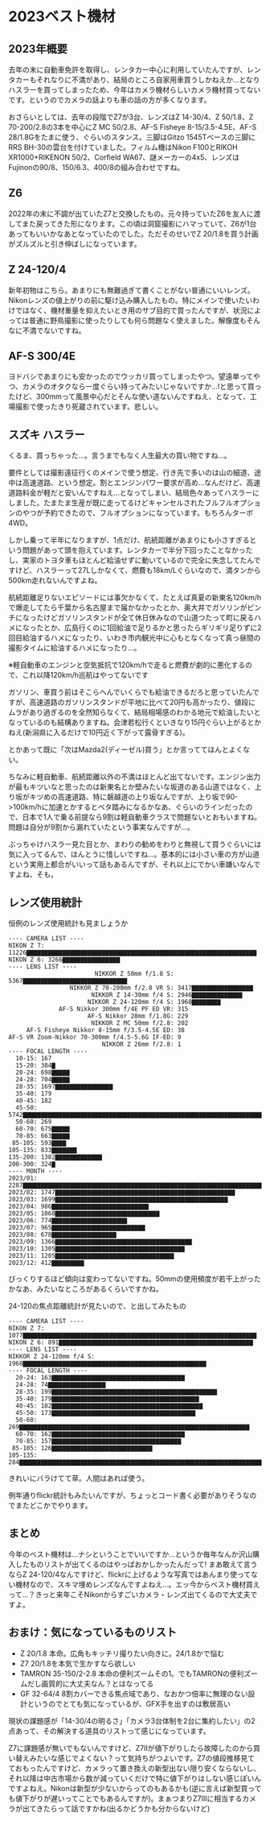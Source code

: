# 2023ベスト機材
## 2023年概要
去年の末に自動車免許を取得し、レンタカー中心に利用していたんですが、レンタカーもそれなりに不満があり、結局のところ自家用車買うしかねえか…となりハスラーを買ってしまったため、今年はカメラ機材らしいカメラ機材買ってないです。というのでカメラの話よりも車の話の方が多くなります。

おさらいとしては、去年の段階でZ7が3台、レンズはZ 14-30/4、Z 50/1.8、Z 70-200/2.8の3本を中心にZ MC 50/2.8、AF-S Fisheye 8-15/3.5-4.5E、AF-S 28/1.8Gをたまに使う、ぐらいのスタンス。三脚はGitzo 1545Tベースの三脚にRRS BH-30の雲台を付けていました。フィルム機はNikon F100とRIKOH XR1000+RIKENON 50/2、Corfield WA67、謎メーカーの4x5、レンズはFujinonの90/8、150/6.3、400/8の組み合わせですね。

## Z6
2022年の末に不調が出ていたZ7と交換したもの。元々持っていたZ6を友人に渡してまた戻ってきた形になります。この頃は洞窟撮影にハマっていて、Z6が1台あってもいいかなあとなっていたのでした。ただそのせいでZ 20/1.8を買う計画がズルズルと引き伸ばしになっています。

## Z 24-120/4
新年初物はこちら。あまりにも無難過ぎて書くことがない普通にいいレンズ。Nikonレンズの値上がりの前に駆け込み購入したもの。特にメインで使いたいわけではなく、機材重量を抑えたいとき用のサブ目的で買ったんですが、状況によっては普通に野鳥撮影に使ったりしても何ら問題なく使えました。解像度もそんなに不満でないですね。

## AF-S 300/4E
ヨドバシであまりにも安かったのでウッカリ買ってしまったやつ。望遠単ってやつ、カメラのオタクなら一度ぐらい持ってみたいじゃないですか…!と思って買ったけど、300mmって風景中心だとそんな使い道ないんですねえ、となって、工場撮影で使ったきり死蔵されています。悲しい。

## スズキ ハスラー
くるま、買っちゃった…。言うまでもなく人生最大の買い物ですね…。

要件としては撮影遠征行くのメインで使う想定、行き先で多いのは山の細道、途中は高速道路、という想定。割とエンジンパワー要求が高め…なんだけど、高速道路料金が軽だと安いんですねえ…となってしまい、結局色々あってハスラーにしました。たまたま生産が既に走ってるけどキャンセルされたフルフルオプションのやつが予約できたので、フルオプションになっています。もちろんターボ4WD。

しかし乗って半年になりますが、1点だけ、航続距離があまりにも小さすぎるという問題があって頭を抱えています。レンタカーで半分下回ったことなかったし、実家のトヨタ車もほとんど給油せずに動いているので完全に失念してたんですけど、ハスラーって27Lしかなくて、燃費も18km/Lぐらいなので、満タンから500km走れないんですよね。

航続距離足りないエピソードには事欠かなくて、たとえば真夏の新東名120km/hで爆走してたら千葉から名古屋まで届かなかったとか、奥大井でガソリンがピンチになったけどガソリンスタンドが全て休日休みなので山道つたって町に戻るハメになったとか、広島行くのに1回給油で足りるかと思ったらギリギリ足りずに2回目給油するハメになったり、いわき市内観光中に心もとなくなって真っ昼間の撮影タイムに給油するハメになったり…。

※軽自動車のエンジンと空気抵抗で120km/hで走ると燃費が劇的に悪化するので、これ以降120km/h巡航はやってないです

ガソリン、車買う前はそこらへんでいくらでも給油できるだろと思っていたんですが、高速道路のガソリンスタンドが平地に比べて20円も高かったり、値段にムラがあり過ぎるのを全然知らなくて、結局相場感のわかる地元で給油したいとなっているのも結構ありますね。会津若松行くといきなり15円ぐらい上がるとかねえ(新潟県に入るだけで10円近く下がって露骨すぎる)。

とかあって既に「次はMazda2(ディーゼル)買う」とか言っててほんとよくない。

ちなみに軽自動車、航続距離以外の不満はほとんど出てないです。エンジン出力が最もキツいなと思ったのは新東名とか壁みたいな坂道のある山道ではなく、上り坂がキツめの高速道路、特に磐越道の上り坂なんですが、上り坂で90->100km/hに加速とかするとベタ踏みになるかなあ、ぐらいのラインだったので、日本で1人で乗る前提なら9割は軽自動車クラスで問題ないとおもいますね。問題は自分が9割から漏れていたという事実なんですが…。

ぶっちゃけハスラー見た目とか、まわりの勧めをわりと無視して買うぐらいには気に入ってるんで、ほんとうに惜しいですね…。基本的には小さい車の方が山道という実用上都合がいいって話もあるんですが、それ以上にでかい車嫌いなんですよね、そも。

## レンズ使用統計
恒例のレンズ使用統計も見ましょうか

```
---- CAMERA LIST ----
NIKON Z 7: 11226▇▇▇▇▇▇▇▇▇▇▇▇▇▇▇▇▇▇▇▇▇▇▇▇▇▇▇▇▇▇▇▇▇▇▇▇▇▇▇▇▇▇▇▇▇▇▇▇▇▇▇▇▇▇▇▇▇▇▇▇▇▇▇▇
NIKON Z 6: 3266▇▇▇▇▇▇▇▇▇▇▇▇▇▇▇▇
---- LENS LIST ----
                        NIKKOR Z 50mm f/1.8 S: 5367▇▇▇▇▇▇▇▇▇▇▇▇▇▇▇▇▇▇▇▇▇▇▇▇▇▇▇▇▇
                 NIKKOR Z 70-200mm f/2.8 VR S: 3417▇▇▇▇▇▇▇▇▇▇▇▇▇▇▇▇▇
                       NIKKOR Z 14-30mm f/4 S: 2946▇▇▇▇▇▇▇▇▇▇▇▇▇▇
                      NIKKOR Z 24-120mm f/4 S: 1968▇▇▇▇▇▇▇▇
              AF-S Nikkor 300mm f/4E PF ED VR: 315
                      AF-S Nikkor 28mm f/1.8G: 229
                       NIKKOR Z MC 50mm f/2.8: 202
     AF-S Fisheye Nikkor 8-15mm f/3.5-4.5E ED: 38
AF-S VR Zoom-Nikkor 70-300mm f/4.5-5.6G IF-ED: 9
                          NIKKOR Z 26mm f/2.8: 1
---- FOCAL LENGTH ----
  10-15: 167
  15-20: 384▇
  20-24: 698▇▇▇▇▇
  24-28: 704▇▇▇▇▇
  28-35: 1697▇▇▇▇▇▇▇▇▇▇▇▇▇▇▇▇
  35-40: 179
  40-45: 182
  45-50: 5742▇▇▇▇▇▇▇▇▇▇▇▇▇▇▇▇▇▇▇▇▇▇▇▇▇▇▇▇▇▇▇▇▇▇▇▇▇▇▇▇▇▇▇▇▇▇▇▇▇▇▇▇▇▇▇▇▇▇▇▇▇▇▇▇▇▇▇
  50-60: 269
  60-70: 675▇▇▇▇▇
  70-85: 663▇▇▇▇▇
 85-105: 593▇▇▇▇
105-135: 833▇▇▇▇▇▇▇
135-200: 1382▇▇▇▇▇▇▇▇▇▇▇▇▇
200-300: 324▇
---- MONTH ----
2023/01: 2287▇▇▇▇▇▇▇▇▇▇▇▇▇▇▇▇▇▇▇▇▇▇▇▇▇▇▇▇▇▇▇▇▇▇▇▇▇▇▇▇▇▇▇▇▇▇▇▇▇▇▇▇▇▇▇▇▇▇▇▇▇▇▇▇▇▇▇
2023/02: 1747▇▇▇▇▇▇▇▇▇▇▇▇▇▇▇▇▇▇▇▇▇▇▇▇▇▇▇▇▇▇▇▇▇▇▇▇▇▇▇▇▇▇▇▇▇▇▇▇▇▇
2023/03: 1699▇▇▇▇▇▇▇▇▇▇▇▇▇▇▇▇▇▇▇▇▇▇▇▇▇▇▇▇▇▇▇▇▇▇▇▇▇▇▇▇▇▇▇▇▇▇▇▇
2023/04: 986▇▇▇▇▇▇▇▇▇▇▇▇▇▇▇▇▇▇▇▇▇▇▇▇▇▇▇
2023/05: 1068▇▇▇▇▇▇▇▇▇▇▇▇▇▇▇▇▇▇▇▇▇▇▇▇▇▇▇▇▇
2023/06: 774▇▇▇▇▇▇▇▇▇▇▇▇▇▇▇▇▇▇▇▇▇
2023/07: 965▇▇▇▇▇▇▇▇▇▇▇▇▇▇▇▇▇▇▇▇▇▇▇▇▇▇
2023/08: 678▇▇▇▇▇▇▇▇▇▇▇▇▇▇▇▇▇▇
2023/09: 1366▇▇▇▇▇▇▇▇▇▇▇▇▇▇▇▇▇▇▇▇▇▇▇▇▇▇▇▇▇▇▇▇▇▇▇▇▇▇
2023/10: 1305▇▇▇▇▇▇▇▇▇▇▇▇▇▇▇▇▇▇▇▇▇▇▇▇▇▇▇▇▇▇▇▇▇▇▇▇
2023/11: 1205▇▇▇▇▇▇▇▇▇▇▇▇▇▇▇▇▇▇▇▇▇▇▇▇▇▇▇▇▇▇▇▇▇
2023/12: 412▇▇▇▇▇▇▇▇▇
```

びっくりするほど傾向は変わってないですね。50mmの使用頻度が若干上がったかなあ、みたいなところがあるくらいですかね。

24-120の焦点距離統計が見たいので、と出してみたもの

```
---- CAMERA LIST ----
NIKON Z 7: 1077▇▇▇▇▇▇▇▇▇▇▇▇▇▇▇▇▇▇▇▇▇▇▇▇▇▇▇▇▇▇▇▇▇▇▇▇▇▇▇▇▇▇▇▇▇▇▇▇▇▇▇▇▇▇▇▇▇▇▇▇▇▇▇▇▇
NIKON Z 6: 891▇▇▇▇▇▇▇▇▇▇▇▇▇▇▇▇▇▇▇▇▇▇▇▇▇▇▇▇▇▇▇▇▇▇▇▇▇▇▇▇▇▇▇▇▇▇▇▇▇▇▇▇▇▇
---- LENS LIST ----
NIKKOR Z 24-120mm f/4 S: 1968▇▇▇▇▇▇▇▇▇▇▇▇▇▇▇▇▇▇▇▇▇▇▇▇▇▇▇▇▇▇▇▇▇▇▇▇▇▇▇▇▇▇▇▇▇▇▇▇▇▇▇
---- FOCAL LENGTH ----
  20-24: 163▇▇▇▇▇▇▇▇▇▇▇▇▇▇▇▇▇▇▇▇▇▇▇▇▇▇▇▇▇▇▇▇▇▇▇▇▇
  24-28: 74▇▇▇▇▇▇▇▇▇▇▇▇▇▇▇▇
  28-35: 199▇▇▇▇▇▇▇▇▇▇▇▇▇▇▇▇▇▇▇▇▇▇▇▇▇▇▇▇▇▇▇▇▇▇▇▇▇▇▇▇▇▇▇▇▇▇
  35-40: 179▇▇▇▇▇▇▇▇▇▇▇▇▇▇▇▇▇▇▇▇▇▇▇▇▇▇▇▇▇▇▇▇▇▇▇▇▇▇▇▇▇
  40-45: 182▇▇▇▇▇▇▇▇▇▇▇▇▇▇▇▇▇▇▇▇▇▇▇▇▇▇▇▇▇▇▇▇▇▇▇▇▇▇▇▇▇▇
  45-50: 173▇▇▇▇▇▇▇▇▇▇▇▇▇▇▇▇▇▇▇▇▇▇▇▇▇▇▇▇▇▇▇▇▇▇▇▇▇▇▇▇
  50-60: 269▇▇▇▇▇▇▇▇▇▇▇▇▇▇▇▇▇▇▇▇▇▇▇▇▇▇▇▇▇▇▇▇▇▇▇▇▇▇▇▇▇▇▇▇▇▇▇▇▇▇▇▇▇▇▇▇▇▇▇▇▇▇▇▇
  60-70: 162▇▇▇▇▇▇▇▇▇▇▇▇▇▇▇▇▇▇▇▇▇▇▇▇▇▇▇▇▇▇▇▇▇▇▇▇▇
  70-85: 157▇▇▇▇▇▇▇▇▇▇▇▇▇▇▇▇▇▇▇▇▇▇▇▇▇▇▇▇▇▇▇▇▇▇▇▇
 85-105: 126▇▇▇▇▇▇▇▇▇▇▇▇▇▇▇▇▇▇▇▇▇▇▇▇▇▇▇▇
105-135: 284▇▇▇▇▇▇▇▇▇▇▇▇▇▇▇▇▇▇▇▇▇▇▇▇▇▇▇▇▇▇▇▇▇▇▇▇▇▇▇▇▇▇▇▇▇▇▇▇▇▇▇▇▇▇▇▇▇▇▇▇▇▇▇▇▇▇▇▇
```

きれいにバラけてて草。人間はあれば使う。

例年通りflickr統計もみたいんですが、ちょっとコード書く必要がありそうなのでまたどこかでやります。

## まとめ
今年のベスト機材は…ナシということでいいですか…というか毎年なんか沢山購入したものリストが出てくるのはやっぱおかしかったんだって! まあ敢えて言うならZ 24-120/4なんですけど、flickrに上げるような写真ではあんまり使ってない機材なので、スキマ埋めレンズなんですよねえ…。エッ今からベスト機材買えって…？きっと来年こそNikonからすごいカメラ・レンズ出てくるので大丈夫ですよ。

## おまけ：気になっているものリスト
- Z 20/1.8 本命。広角もキッチリ撮りたい向きに。24/1.8かで悩む
- Z7 20/1.8を本気で生かすなら欲しい
- TAMRON 35-150/2-2.8 本命の便利ズームその1。でもTAMRONの便利ズームだし画質的に大丈夫なん？とはなってる
- GF 32-64/4 8割カバーできる焦点域であり、なおかつ倍率に無理のない設計というのでとても気になっているが、GFX手を出すのは敷居高い

現状の課題感が「14-30/4の明るさ」「カメラ3台体制を2台に集約したい」の2点あって、その解決する道具のリストって感じになっています。

Z7に課題感が無いでもないんですけど、Z7IIが値下がりしたら故障したのから買い替えみたいな感じでよくない？って気持ちがつよいです。Z7の値段推移見てておもったんですけど、カメラって置き換えの新型出ない限り安くならないし、それ以降は中古市場から数が減っていくだけで特に値下がりはしない感じぽいんですよねえ。Nikonは新型が少ないからってのもあるかも(逆に言えば新型買っても値下がりが遅いってことでもあるんですが)。まぁつまりZ7IIIに相当するカメラが出てきたらって話ですかね(出るかどうかも分からないけど)
